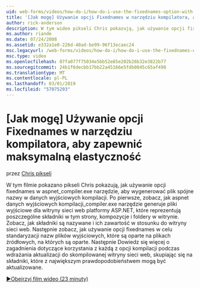 ```yaml
---
uid: web-forms/videos/how-do-i/how-do-i-use-the-fixednames-option-with-the-compiler-utility-for-maximum-flexibility
title: '[Jak mogę] Używanie opcji Fixednames w narzędziu kompilatora, aby zapewnić maksymalną elastyczność | Dokumentacja firmy Microsoft'
author: rick-anderson
description: W tym wideo pikseli Chris pokazują, jak używanie opcji fixednames za pomocą narzędzia aspnet_compiler.exe w celu utworzenia spójnej nazwami w jednostce organizacyjnej kompilacji...
ms.author: riande
ms.date: 07/24/2008
ms.assetid: e332a1e0-226d-40ad-be99-96f13ecaec24
msc.legacyurl: /web-forms/videos/how-do-i/how-do-i-use-the-fixednames-option-with-the-compiler-utility-for-maximum-flexibility
msc.type: video
ms.openlocfilehash: 07fa077f75034e5bb52e85e202b26b32e3822b77
ms.sourcegitcommit: 24b1f6decbb17bb22a45166e5fdb0845c65af498
ms.translationtype: MT
ms.contentlocale: pl-PL
ms.lasthandoff: 03/01/2019
ms.locfileid: "57075293"
---
```

<a name="how-do-i-use-the-fixednames-option-with-the-compiler-utility-for-maximum-flexibility"></a>[Jak mogę] Używanie opcji Fixednames w narzędziu kompilatora, aby zapewnić maksymalną elastyczność
====================
przez [Chris pikseli](https://twitter.com/chrispels)

W tym filmie pokazano pikseli Chris pokazują, jak używanie opcji fixednames w aspnet\_compiler.exe narzędzie, aby wygenerować plik spójne nazwy w danych wyjściowych kompilacji. Po pierwsze, zobacz, jak aspnet danych wyjściowych kompilacji\_compiler.exe narzędzie generuje pliki wyjściowe dla witryny sieci web platformy ASP.NET, które reprezentują poszczególne składniki w tym strony, kompozycje i foldery w witrynie. Zobacz, jak składniki są nazywane i ich zawartość w stosunku do witryny sieci web. Następnie zobacz, jak używanie opcji fixednames w celu standaryzacji nazw plików wyjściowych, które są oparte na plikach źródłowych, na których są oparte. Następnie Dowiedz się więcej o zagadnienia dotyczące korzystania z każdą z opcji kompilacji podczas wdrażania aktualizacji do skompilowanej witryny sieci web, skupiając się na składniki, które z największym prawdopodobieństwem mogą być aktualizowane.

[&#9654;Obejrzyj film wideo (23 minuty)](https://channel9.msdn.com/Blogs/ASP-NET-Site-Videos/how-do-i-use-the-fixednames-option-with-the-compiler-utility-for-maximum-flexibility)
